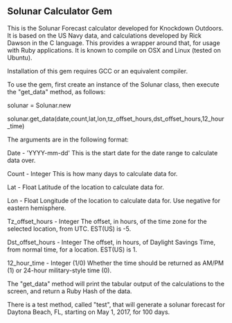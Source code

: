 Solunar Calculator Gem
----------------------------

This is the Solunar Forecast calculator developed for Knockdown Outdoors.
It is based on the US Navy data, and calculations developed by Rick
Dawson in the C language. This provides a wrapper around that, for usage
with Ruby applications. It is known to compile on OSX and Linux (tested on Ubuntu).

Installation of this gem requires GCC or an equivalent compiler.

To use the gem, first create an instance of the Solunar class, then
execute the "get_data" method, as follows:

solunar = Solunar.new

solunar.get_data(date,count,lat,lon,tz_offset_hours,dst_offset_hours,12_hour_time)

The arguments are in the following format:

Date - 'YYYY-mm-dd'
This is the start date for the date range to calculate data over.

Count - Integer
This is how many days to calculate data for.

Lat - Float
Latitude of the location to calculate data for.

Lon - Float
Longitude of the location to calculate data for. Use negative for eastern hemisphere.

Tz_offset_hours - Integer
The offset, in hours, of the time zone for the selected location, from UTC. EST(US) is -5.

Dst_offset_hours - Integer
The offset, in hours, of Daylight Savings Time, from normal time, for a location. EST(US) is 1.

12_hour_time - Integer (1/0)
Whether the time should be returned as AM/PM (1) or 24-hour military-style time (0).


The "get_data" method will print the tabular output of the calculations to the screen,
and return a Ruby Hash of the data.

There is a test method, called "test", that will generate a solunar forecast for Daytona Beach, FL,
starting on May 1, 2017, for 100 days.